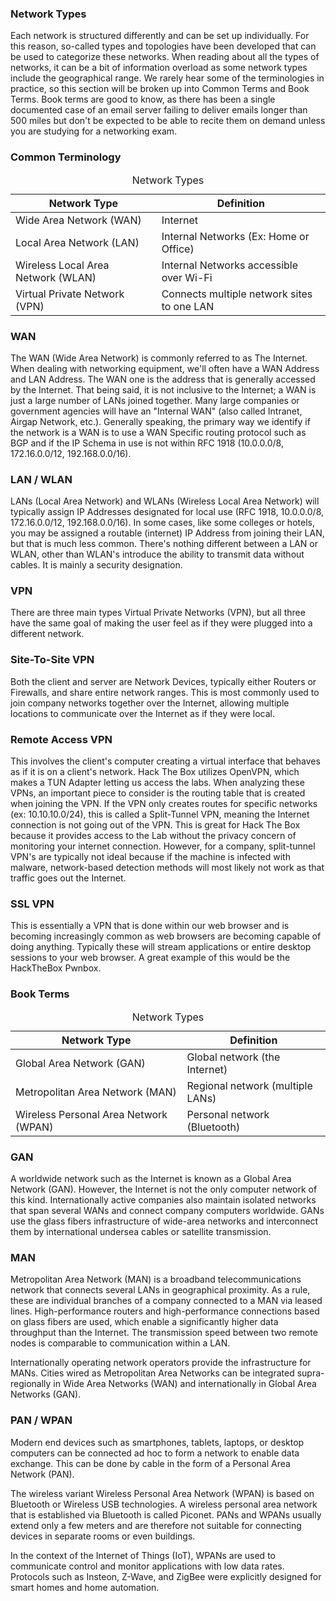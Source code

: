 <h3>Network Types</h3>

Each network is structured differently and can be set up individually. For this reason, so-called types and topologies have been developed that can be used to categorize these networks. When reading about all the types of networks, it can be a bit of information overload as some network types include the geographical range. We rarely hear some of the terminologies in practice, so this section will be broken up into Common Terms and Book Terms. Book terms are good to know, as there has been a single documented case of an email server failing to deliver emails longer than 500 miles but don't be expected to be able to recite them on demand unless you are studying for a networking exam.

<h3>Common Terminology</h3>

 <table>
    <caption>Network Types</caption>
    <thead>
      <tr>
        <th>Network Type</th>
        <th>Definition</th>
      </tr>
    </thead>
    <tbody>
      <tr>
        <td>Wide Area Network (WAN)</td>
        <td>Internet</td>
      </tr>
      <tr>
        <td>Local Area Network (LAN)</td>
        <td>Internal Networks (Ex: Home or Office)</td>
      </tr>
      <tr>
        <td>Wireless Local Area Network (WLAN)</td>
        <td>Internal Networks accessible over Wi-Fi</td>
      </tr>
      <tr>
        <td>Virtual Private Network (VPN)</td>
        <td>Connects multiple network sites to one LAN</td>
      </tr>
    </tbody>
  </table>

<h3>WAN</h3>

The WAN (Wide Area Network) is commonly referred to as The Internet. When dealing with networking equipment, we'll often have a WAN Address and LAN Address. The WAN one is the address that is generally accessed by the Internet. That being said, it is not inclusive to the Internet; a WAN is just a large number of LANs joined together. Many large companies or government agencies will have an "Internal WAN" (also called Intranet, Airgap Network, etc.). Generally speaking, the primary way we identify if the network is a WAN is to use a WAN Specific routing protocol such as BGP and if the IP Schema in use is not within RFC 1918 (10.0.0.0/8, 172.16.0.0/12, 192.168.0.0/16).

<h3>LAN / WLAN</h3>

LANs (Local Area Network) and WLANs (Wireless Local Area Network) will typically assign IP Addresses designated for local use (RFC 1918, 10.0.0.0/8, 172.16.0.0/12, 192.168.0.0/16). In some cases, like some colleges or hotels, you may be assigned a routable (internet) IP Address from joining their LAN, but that is much less common. There's nothing different between a LAN or WLAN, other than WLAN's introduce the ability to transmit data without cables. It is mainly a security designation.

<h3>VPN</h3>

There are three main types Virtual Private Networks (VPN), but all three have the same goal of making the user feel as if they were plugged into a different network.

<h3>Site-To-Site VPN</h3>

Both the client and server are Network Devices, typically either Routers or Firewalls, and share entire network ranges. This is most commonly used to join company networks together over the Internet, allowing multiple locations to communicate over the Internet as if they were local.

<h3>Remote Access VPN</h3>

This involves the client's computer creating a virtual interface that behaves as if it is on a client's network. Hack The Box utilizes OpenVPN, which makes a TUN Adapter letting us access the labs. When analyzing these VPNs, an important piece to consider is the routing table that is created when joining the VPN. If the VPN only creates routes for specific networks (ex: 10.10.10.0/24), this is called a Split-Tunnel VPN, meaning the Internet connection is not going out of the VPN. This is great for Hack The Box because it provides access to the Lab without the privacy concern of monitoring your internet connection. However, for a company, split-tunnel VPN's are typically not ideal because if the machine is infected with malware, network-based detection methods will most likely not work as that traffic goes out the Internet.

<h3>SSL VPN</h3>

This is essentially a VPN that is done within our web browser and is becoming increasingly common as web browsers are becoming capable of doing anything. Typically these will stream applications or entire desktop sessions to your web browser. A great example of this would be the HackTheBox Pwnbox.

<h3>Book Terms</h3>

 <table>
    <caption>Network Types</caption>
    <thead>
      <tr>
        <th>Network Type</th>
        <th>Definition</th>
      </tr>
    </thead>
    <tbody>
      <tr>
        <td>Global Area Network (GAN)</td>
        <td>Global network (the Internet)</td>
      </tr>
      <tr>
        <td>Metropolitan Area Network (MAN)</td>
        <td>Regional network (multiple LANs)</td>
      </tr>
      <tr>
        <td>Wireless Personal Area Network (WPAN)</td>
        <td>Personal network (Bluetooth)</td>
      </tr>
    </tbody>
  </table>

<h3>GAN</h3>

A worldwide network such as the Internet is known as a Global Area Network (GAN). However, the Internet is not the only computer network of this kind. Internationally active companies also maintain isolated networks that span several WANs and connect company computers worldwide. GANs use the glass fibers infrastructure of wide-area networks and interconnect them by international undersea cables or satellite transmission.

<h3>MAN</h3>

Metropolitan Area Network (MAN) is a broadband telecommunications network that connects several LANs in geographical proximity. As a rule, these are individual branches of a company connected to a MAN via leased lines. High-performance routers and high-performance connections based on glass fibers are used, which enable a significantly higher data throughput than the Internet. The transmission speed between two remote nodes is comparable to communication within a LAN.

Internationally operating network operators provide the infrastructure for MANs. Cities wired as Metropolitan Area Networks can be integrated supra-regionally in Wide Area Networks (WAN) and internationally in Global Area Networks (GAN).

<h3>PAN / WPAN</h3>

Modern end devices such as smartphones, tablets, laptops, or desktop computers can be connected ad hoc to form a network to enable data exchange. This can be done by cable in the form of a Personal Area Network (PAN).

The wireless variant Wireless Personal Area Network (WPAN) is based on Bluetooth or Wireless USB technologies. A wireless personal area network that is established via Bluetooth is called Piconet. PANs and WPANs usually extend only a few meters and are therefore not suitable for connecting devices in separate rooms or even buildings.

In the context of the Internet of Things (IoT), WPANs are used to communicate control and monitor applications with low data rates. Protocols such as Insteon, Z-Wave, and ZigBee were explicitly designed for smart homes and home automation.
